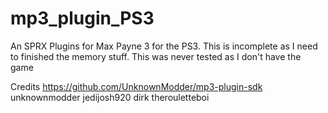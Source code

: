 # mp3_plugin_PS3

An SPRX Plugins for Max Payne 3 for the PS3. This is incomplete as I need to finished the memory stuff. This was never tested as I don't have the game


Credits
https://github.com/UnknownModder/mp3-plugin-sdk
unknownmodder
jedijosh920
dirk
therouletteboi
